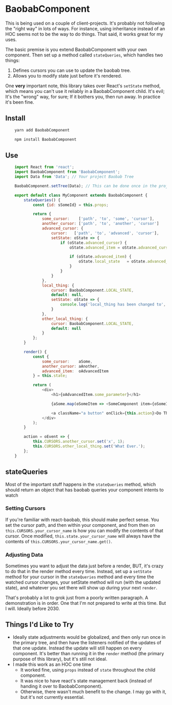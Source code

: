 # BaobabComponent

This is being used on a couple of client-projects.  It's probably not following the "right way" in lots of ways.  For instance, using inheritance instead of an HOC seems not to be the way to do things.  That said, it works great for my uses.

The basic premise is you extend BaobabComponent with your own component.  Then set up a method called `stateQueries`, which handles two things:

1. Defines cursors you can use to update the baobab tree.
2. Allows you to modify state just before it's rendered.

One **very** important note, this library takes over React's `setState` method, which means you can't use it reliably in a BaobabComponent child.  It's evil; It's the "wrong" way, for sure;  If it bothers you, then run away.  In practice it's been fine.


## Install

```bash
    yarn add BaobabComponent
```


```bash
    npm install BaobabComponent
```

## Use

```javascript
    import React from 'react';
    import BaobabComponent from 'BaobabComponent';
    import Data from 'Data'; // Your project Baobab Tree

    BaobabComponent.setTree(Data); // This can be done once in the project

    export default class MyComponent extends BaobabComponent {
        stateQueries() {
            const {id: sSomeId} = this.props;

            return {
                some_cursor:    ['path', 'to', 'some', 'cursor'],
                another_cursor: ['path', 'to', 'another', 'cursor']
                advanced_cursor: {
                    cursor:   ['path', 'to', 'advanced', 'cursor'],
                    setState: oState => {
                        if (oState.advanced_cursor) {
                            oState.advanced_item = oState.advanced_cursor[sSomeId];

                            if (oState.advanced_item) {
                                oState.local_state   = oState.advanced_item.something_interesting;
                            }
                        }
                    }
                },
                local_thing: {
                    cursor: BaobabComponent.LOCAL_STATE,
                    default: null,
                    setState: oState => {
                        console.log('local_thing has been changed to', oState.local_thing);
                    }
                },
                other_local_thing: {
                    cursor: BaobabComponent.LOCAL_STATE,
                    default: null
                }
            };
        }

        render() {
            const {
                some_cursor:    aSome,
                another_cursor: aAnother,
                advanced_item:  oAdvancedItem
            } = this.state;

            return (
                <div>
                    <h1>{oAdvancedItem.some_parameter}</h1>

                    {aSome.map(oSomeItem => <SomeComponent item={oSomeItem} />)}

                    <a className="a button" onClick={this.action}>Do Things!</a>
                </div>
            );
        }

        action = oEvent => {
            this.CURSORS.another_cursor.set('x', 1);
            this.CURSORS.other_local_thing.set('What Ever.');
        };
    }
```

## stateQueries

Most of the important stuff happens in the `stateQueries` method, which should return an object that has baobab queries your
component intents to watch

### Setting Cursors

If you're familiar with react-baobab, this should make perfect sense.  You set the cursor path, and then within your component,
and from then on `this.CURSORS.your_cursor_name` is how you can modify the contents of that cursor.  Once modified,
`this.state.your_cursor_name` will always have the contents of `this.CURSORS.your_cursor_name.get()`.

### Adjusting Data

Sometimes you want to adjust the data just before a render, BUT, it's crazy to do that in the render method every time.
Instead, set up a `setState` method for your cursor in the `stateQueries` method and every time the watched cursor
changes, your setState method will run (with the updated state), and whatever you set there will show up during your
next `render`.

That's probably a lot to grok just from a poorly written paragraph.  A demonstration is in order.  One that I'm not
prepared to write at this time.  But I will.  Ideally before 2030.

## Things I'd Like to Try

* Ideally state adjustments would be globalized, and then only run once in the primary tree, and then have the listeners notified of the updates of that one update.  Instead the update will still happen on every component.  It's better than running it in the `render` method (the primary purpose of this library), but it's still not ideal.
* I made this work as an HOC one time
  * It worked fine, using `props` instead of `state` throughout the child component.
  * It was nice to have react's state management back (instead of handing it over to BaobabComponent).
  * Otherwise, there wasn't much benefit to the change.  I may go with it, but it's not currently essential.
